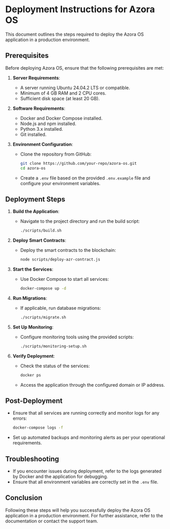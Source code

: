 # Deployment Instructions for Azora OS

This document outlines the steps required to deploy the Azora OS application in a production environment.

## Prerequisites

Before deploying Azora OS, ensure that the following prerequisites are met:

1. **Server Requirements**:
   - A server running Ubuntu 24.04.2 LTS or compatible.
   - Minimum of 4 GB RAM and 2 CPU cores.
   - Sufficient disk space (at least 20 GB).

2. **Software Requirements**:
   - Docker and Docker Compose installed.
   - Node.js and npm installed.
   - Python 3.x installed.
   - Git installed.

3. **Environment Configuration**:
   - Clone the repository from GitHub:
     ```bash
     git clone https://github.com/your-repo/azora-os.git
     cd azora-os
     ```
   - Create a `.env` file based on the provided `.env.example` file and configure your environment variables.

## Deployment Steps

1. **Build the Application**:
   - Navigate to the project directory and run the build script:
     ```bash
     ./scripts/build.sh
     ```

2. **Deploy Smart Contracts**:
   - Deploy the smart contracts to the blockchain:
     ```bash
     node scripts/deploy-azr-contract.js
     ```

3. **Start the Services**:
   - Use Docker Compose to start all services:
     ```bash
     docker-compose up -d
     ```

4. **Run Migrations**:
   - If applicable, run database migrations:
     ```bash
     ./scripts/migrate.sh
     ```

5. **Set Up Monitoring**:
   - Configure monitoring tools using the provided scripts:
     ```bash
     ./scripts/monitoring-setup.sh
     ```

6. **Verify Deployment**:
   - Check the status of the services:
     ```bash
     docker ps
     ```
   - Access the application through the configured domain or IP address.

## Post-Deployment

- Ensure that all services are running correctly and monitor logs for any errors:
  ```bash
  docker-compose logs -f
  ```

- Set up automated backups and monitoring alerts as per your operational requirements.

## Troubleshooting

- If you encounter issues during deployment, refer to the logs generated by Docker and the application for debugging.
- Ensure that all environment variables are correctly set in the `.env` file.

## Conclusion

Following these steps will help you successfully deploy the Azora OS application in a production environment. For further assistance, refer to the documentation or contact the support team.